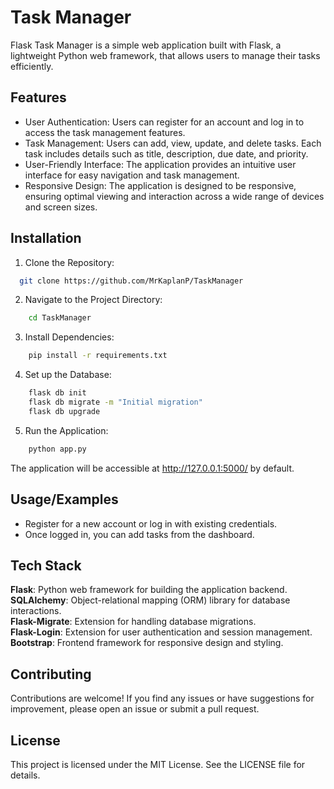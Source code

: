 
# Task Manager

Flask Task Manager is a simple web application built with Flask, a lightweight Python web framework, that allows users to manage their tasks efficiently.


## Features

- User Authentication: Users can register for an account and log in to access the task management features.
- Task Management: Users can add, view, update, and delete tasks. Each task includes details such as title, description, due date, and priority.
- User-Friendly Interface: The application provides an intuitive user interface for easy navigation and task management.
- Responsive Design: The application is designed to be responsive, ensuring optimal viewing and interaction across a wide range of devices and screen sizes.

## Installation

1. Clone the Repository:

```bash
  git clone https://github.com/MrKaplanP/TaskManager
```
2. Navigate to the Project Directory:
```bash
    cd TaskManager
```
3. Install Dependencies:
```bash
    pip install -r requirements.txt
```
4. Set up the Database:
```bash
    flask db init
    flask db migrate -m "Initial migration"
    flask db upgrade
```
5. Run the Application:
```bash
    python app.py
```

The application will be accessible at http://127.0.0.1:5000/ by default.
## Usage/Examples

- Register for a new account or log in with existing credentials.
- Once logged in, you can add tasks from the dashboard.


## Tech Stack

**Flask**: Python web framework for building the application backend.\
**SQLAlchemy**: Object-relational mapping (ORM) library for database interactions.\
**Flask-Migrate**: Extension for handling database migrations.\
**Flask-Login**: Extension for user authentication and session management.\
**Bootstrap**: Frontend framework for responsive design and styling.


## Contributing

Contributions are welcome! If you find any issues or have suggestions for improvement, please open an issue or submit a pull request.

## License

This project is licensed under the MIT License. See the LICENSE file for details.

